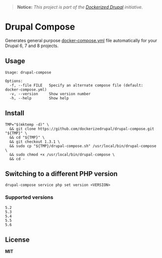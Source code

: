 > **Notice:** *This project is part of the [Dockerized Drupal](https://dockerizedrupal.com/) initiative.*

# Drupal Compose

Generates general purpose [docker-compose.yml](https://docs.docker.com/compose/yml/) file automatically for your Drupal 6, 7 and 8 projects.

## Usage

    Usage: drupal-compose

    Options:
      -f, --file FILE   Specify an alternate compose file (default: docker-compose.yml)
      -v, --version     Show version number
      -h, --help        Show help

## Install

    TMP="$(mktemp -d)" \
      && git clone https://github.com/dockerizedrupal/drupal-compose.git "${TMP}" \
      && cd "${TMP}" \
      && git checkout 1.3.1 \
      && sudo cp "${TMP}/drupal-compose.sh" /usr/local/bin/drupal-compose \
      && sudo chmod +x /usr/local/bin/drupal-compose \
      && cd -

## Switching to a different PHP version

    drupal-compose service php set version <VERSION>

### Supported versions

    5.2
    5.3
    5.4
    5.5
    5.6

## License

**MIT**
